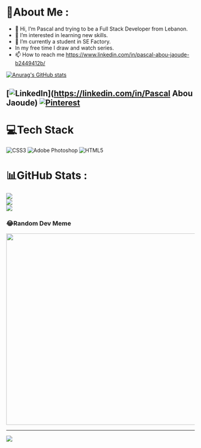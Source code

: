 

# 💫About Me :
- 👋 Hi, I’m Pascal and trying to be a Full Stack Developer from Lebanon. 
- 👀 I’m interested in learning new skills.
- 🌱 I’m currently a student in SE Factory.
- In my free time I draw and watch series.
- 📫 How to reach me https://www.linkedin.com/in/pascal-abou-jaoude-b2449412b/

[![Anurag's GitHub stats](https://github-readme-stats.vercel.app/api?username=pascalabj)](https://github.com/anuraghazra/github-readme-stats)

##  [![LinkedIn](https://img.shields.io/badge/LinkedIn-%230077B5.svg?logo=linkedin&logoColor=white)](https://linkedin.com/in/Pascal Abou Jaoude) [![Pinterest](https://img.shields.io/badge/Pinterest-%23E60023.svg?logo=Pinterest&logoColor=white)](https://pinterest.com/pascal_aj) 

# 💻Tech Stack
![CSS3](https://img.shields.io/badge/css3-%231572B6.svg?style=for-the-badge&logo=css3&logoColor=white) ![Adobe Photoshop](https://img.shields.io/badge/adobephotoshop-%2331A8FF.svg?style=for-the-badge&logo=adobephotoshop&logoColor=white) ![HTML5](https://img.shields.io/badge/html5-%23E34F26.svg?style=for-the-badge&logo=html5&logoColor=white)
# 📊GitHub Stats :
![](https://github-readme-stats.vercel.app/api?username=pascalabj&theme=dark&hide_border=false&include_all_commits=true&count_private=false)<br/>
![](https://github-readme-streak-stats.herokuapp.com/?user=pascalabj&theme=dark&hide_border=false)<br/>
![](https://github-readme-stats.vercel.app/api/top-langs/?username=pascalabj&theme=dark&hide_border=false&include_all_commits=true&count_private=false&layout=compact)

### 😂Random Dev Meme
<img src="https://random-memer.herokuapp.com/" width="512px"/>

---
[![](https://visitcount.itsvg.in/api?id=pascalabj&icon=0&color=0)](https://visitcount.itsvg.in)
